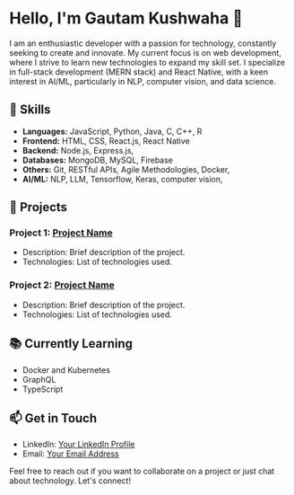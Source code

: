 # Hello, I'm Gautam Kushwaha 👋

I am an enthusiastic developer with a passion for technology, constantly seeking to create and innovate. My current focus is on web development, where I strive to learn new technologies to expand my skill set. I specialize in full-stack development (MERN stack) and React Native, with a keen interest in AI/ML, particularly in NLP, computer vision, and data science.

## 🔧 Skills
- **Languages:** JavaScript, Python, Java, C, C++, R
- **Frontend:** HTML, CSS, React.js, React Native
- **Backend:** Node.js, Express.js,
- **Databases:** MongoDB, MySQL, Firebase
- **Others:** Git, RESTful APIs, Agile Methodologies, Docker,
- **AI/ML:** NLP, LLM, Tensorflow, Keras, computer vision, 

## 💼 Projects
### Project 1: [Project Name](link-to-project)
- Description: Brief description of the project.
- Technologies: List of technologies used.

### Project 2: [Project Name](link-to-project)
- Description: Brief description of the project.
- Technologies: List of technologies used.

## 📚 Currently Learning
- Docker and Kubernetes
- GraphQL
- TypeScript

## 📫 Get in Touch
- LinkedIn: [Your LinkedIn Profile](link-to-linkedin)
- Email: [Your Email Address](mailto:your-email@example.com)

Feel free to reach out if you want to collaborate on a project or just chat about technology. Let's connect!
